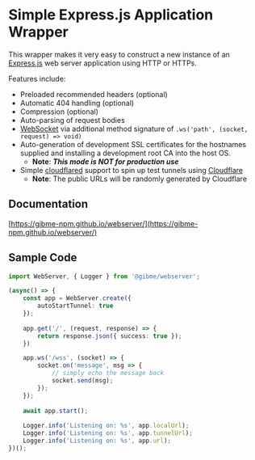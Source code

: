 # Simple Express.js Application Wrapper

This wrapper makes it very easy to construct a new instance of an [Express.js](https://expressjs.com/) web server application using HTTP or HTTPs.

Features include:

* Preloaded recommended headers (optional)
* Automatic 404 handling (optional)
* Compression (optional)
* Auto-parsing of request bodies
* [WebSocket](https://en.wikipedia.org/wiki/WebSocket) via additional method signature of `.ws('path', (socket, request) => void)`
* Auto-generation of development SSL certificates for the hostnames supplied and installing a development root CA into the host OS.
  * **Note**: ***This mode is NOT for production use***
* Simple [cloudflared](https://npmjs.com/package/cloudflared) support to spin up test tunnels using [Cloudflare](https://cloudflare.com)
  * **Note**: The public URLs will be randomly generated by Cloudflare

## Documentation

[https://gibme-npm.github.io/webserver/](https://gibme-npm.github.io/webserver/)

## Sample Code

```typescript
import WebServer, { Logger } from '@gibme/webserver';

(async() => {
    const app = WebServer.create({
        autoStartTunnel: true
    });
    
    app.get('/', (request, response) => {
        return response.json({ success: true });
    })

    app.ws('/wss', (socket) => {
        socket.on('message', msg => {
            // simply echo the message back
            socket.send(msg);
        });
    });
    
    await app.start();
    
    Logger.info('Listening on: %s', app.localUrl);
    Logger.info('Listening on: %s', app.tunnelUrl);
    Logger.info('Listening on: %s', app.url);
})();
```
